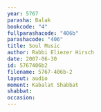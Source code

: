 ```yaml
---
year: 5767
parasha: Balak
bookcode: "4"
fullparashacode: "406b"
parashacode: "406"
title: Soul Music
author: Rabbi Eliezer Hirsch
date: 2007-06-30
id: 5767406b2
filename: 5767-406b-2
layout: audio
moment: Kabalat Shabbat
shabbat: 
occasion: 
---
```

